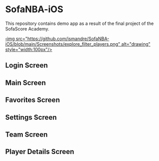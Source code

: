 # SofaNBA-iOS

This repository contains demo app as a result of the final project of the SofaScore Academy. 

[‹img src="https://github.com/ismandre/SofaNBA-iOS/blob/main/Screenshots/explore_filter_players.png" alt="drawing" style="width:100px"/>](https://github.com/ismandre/SofaNBA-iOS/blob/main/Screenshots/explore_filter_players.png)

## Login Screen

## Main Screen

## Favorites Screen

## Settings Screen

## Team Screen

## Player Details Screen
